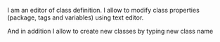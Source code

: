 I am an editor of class definition.
I allow to modify class properties (package, tags and variables) using text editor.

And in addition I allow to create new classes by typing new class name
